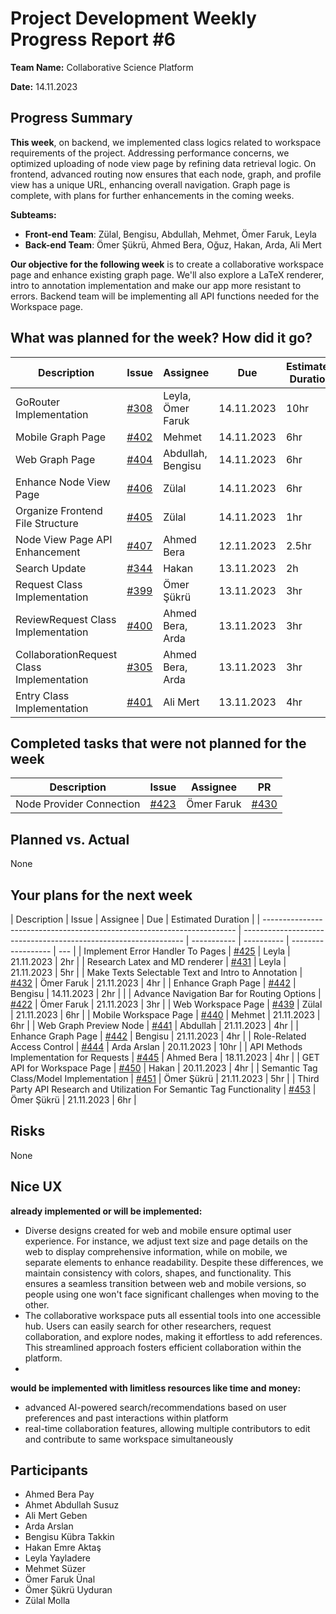 # Project Development Weekly Progress Report #6

**Team Name:** Collaborative Science Platform

**Date:** 14.11.2023

## Progress Summary

**This week**, on backend, we implemented class logics related to workspace requirements of the project. Addressing performance concerns, we optimized uploading of node view page by refining data retrieval logic. On frontend, advanced routing now ensures that each node, graph, and profile view has a unique URL, enhancing overall navigation. Graph page is complete, with plans for further enhancements in the coming weeks.

**Subteams:**

- **Front-end Team**: Zülal, Bengisu, Abdullah, Mehmet, Ömer Faruk, Leyla
- **Back-end Team**: Ömer Şükrü, Ahmed Bera, Oğuz, Hakan, Arda, Ali Mert

**Our objective for the following week** is to create a collaborative workspace page and enhance existing graph page. We'll also explore a LaTeX renderer, intro to annotation implementation and make our app more resistant to errors. Backend team will be implementing all API functions needed for the Workspace page.

## What was planned for the week? How did it go?

| Description                               | Issue                                                           | Assignee          | Due        | Estimated Duration | Actual Duration | PR                                                                                                                           |
| ----------------------------------------- | --------------------------------------------------------------- | ----------------- | ---------- | ------------------ | --------------- | ---------------------------------------------------------------------------------------------------------------------------- |
| GoRouter Implementation                   | [#308](https://github.com/bounswe/bounswe2023group9/issues/308) | Leyla, Ömer Faruk | 14.11.2023 | 10hr               | 8hr             | [#421](https://github.com/bounswe/bounswe2023group9/pull/421), [#434](https://github.com/bounswe/bounswe2023group9/pull/434) |
| Mobile Graph Page                         | [#402](https://github.com/bounswe/bounswe2023group9/issues/402) | Mehmet            | 14.11.2023 | 6hr                | 6hr             | [#414](https://github.com/bounswe/bounswe2023group9/pull/414)                                                                |
| Web Graph Page                            | [#404](https://github.com/bounswe/bounswe2023group9/issues/404) | Abdullah, Bengisu | 14.11.2023 | 6hr                | 6hr             | [#433](https://github.com/bounswe/bounswe2023group9/pull/433)                                                                |
| Enhance Node View Page                    | [#406](https://github.com/bounswe/bounswe2023group9/issues/406) | Zülal             | 14.11.2023 | 6hr                | 3hr             | [#419](https://github.com/bounswe/bounswe2023group9/pull/419), [#437](https://github.com/bounswe/bounswe2023group9/pull/437) |
| Organize Frontend File Structure          | [#405](https://github.com/bounswe/bounswe2023group9/issues/405) | Zülal             | 14.11.2023 | 1hr                | 1hr             | [#415](https://github.com/bounswe/bounswe2023group9/pull/415), [#418](https://github.com/bounswe/bounswe2023group9/pull/418) |
| Node View Page API Enhancement            | [#407](https://github.com/bounswe/bounswe2023group9/issues/407) | Ahmed Bera        | 12.11.2023 | 2.5hr              | 3hr             | [#410](https://github.com/bounswe/bounswe2023group9/pull/410)                                                                |
| Search Update                             | [#344](https://github.com/bounswe/bounswe2023group9/issues/344) | Hakan             | 13.11.2023 | 2h                 |
| Request Class Implementation              | [#399](https://github.com/bounswe/bounswe2023group9/issues/399) | Ömer Şükrü        | 13.11.2023 | 3hr                | 3hr             | [#426](https://github.com/bounswe/bounswe2023group9/pull/426)                                                                |
| ReviewRequest Class Implementation        | [#400](https://github.com/bounswe/bounswe2023group9/issues/400) | Ahmed Bera, Arda  | 13.11.2023 | 3hr                | 3hr             | [#427](https://github.com/bounswe/bounswe2023group9/pull/427)                                                                |
| CollaborationRequest Class Implementation | [#305](https://github.com/bounswe/bounswe2023group9/issues/305) | Ahmed Bera, Arda  | 13.11.2023 | 3hr                | 3hr             | [#427](https://github.com/bounswe/bounswe2023group9/pull/427)                                                                |
| Entry Class Implementation                | [#401](https://github.com/bounswe/bounswe2023group9/issues/401) | Ali Mert          | 13.11.2023 | 4hr                |                 |                                                                                                                              |

## Completed tasks that were not planned for the week

| Description              | Issue                                                           | Assignee   | PR                                                            |
| ------------------------ | --------------------------------------------------------------- | ---------- | ------------------------------------------------------------- |
| Node Provider Connection | [#423](https://github.com/bounswe/bounswe2023group9/issues/423) | Ömer Faruk | [#430](https://github.com/bounswe/bounswe2023group9/pull/430) |

## Planned vs. Actual

None

## Your plans for the next week

| Description                                                             | Issue                                                           | Assignee    | Due        | Estimated Duration |
| ----------------------------------------------------------------------- | --------------------------------------------------------------- | ----------- | ---------- | ------------------ | --- |
| Implement Error Handler To Pages                                        | [#425](https://github.com/bounswe/bounswe2023group9/issues/425) | Leyla       | 21.11.2023 | 2hr                |
| Research Latex and MD renderer                                          | [#431](https://github.com/bounswe/bounswe2023group9/issues/431) | Leyla       | 21.11.2023 | 5hr                |
| Make Texts Selectable Text and Intro to Annotation                      | [#432](https://github.com/bounswe/bounswe2023group9/issues/432) | Ömer Faruk  | 21.11.2023 | 4hr                |
| Enhance Graph Page                                                      | [#442](https://github.com/bounswe/bounswe2023group9/issues/442) | Bengisu     | 14.11.2023 | 2hr                |     |
| Advance Navigation Bar for Routing Options                              | [#422](https://github.com/bounswe/bounswe2023group9/issues/422) | Ömer Faruk  | 21.11.2023 | 3hr                |
| Web Workspace Page                                                      | [#439](https://github.com/bounswe/bounswe2023group9/issues/439) | Zülal       | 21.11.2023 | 6hr                |
| Mobile Workspace Page                                                   | [#440](https://github.com/bounswe/bounswe2023group9/issues/440) | Mehmet      | 21.11.2023 | 6hr                |
| Web Graph Preview Node                                                  | [#441](https://github.com/bounswe/bounswe2023group9/issues/441) | Abdullah    | 21.11.2023 | 4hr                |
| Enhance Graph Page                                                      | [#442](https://github.com/bounswe/bounswe2023group9/issues/442) | Bengisu     | 21.11.2023 | 4hr                |
| Role-Related Access Control                                             | [#444](https://github.com/bounswe/bounswe2023group9/issues/444) | Arda Arslan | 20.11.2023 | 10hr               |
| API Methods Implementation for Requests                                 | [#445](https://github.com/bounswe/bounswe2023group9/issues/445) | Ahmed Bera  | 18.11.2023 | 4hr                |
| GET API for Workspace Page                                              | [#450](https://github.com/bounswe/bounswe2023group9/issues/450) | Hakan       | 20.11.2023 | 4hr                |
| Semantic Tag Class/Model Implementation                                 | [#451](https://github.com/bounswe/bounswe2023group9/issues/451) | Ömer Şükrü  | 21.11.2023 | 5hr                |
| Third Party API Research and Utilization For Semantic Tag Functionality | [#453](https://github.com/bounswe/bounswe2023group9/issues/453) | Ömer Şükrü  | 21.11.2023 | 6hr                |

## Risks

None

## Nice UX

**already implemented or will be implemented:**

- Diverse designs created for web and mobile ensure optimal user experience. For instance, we adjust text size and page details on the web to display comprehensive information, while on mobile, we separate elements to enhance readability. Despite these differences, we maintain consistency with colors, shapes, and functionality. This ensures a seamless transition between web and mobile versions, so people using one won't face significant challenges when moving to the other.
- The collaborative workspace puts all essential tools into one accessible hub. Users can easily search for other researchers, request collaboration, and explore nodes, making it effortless to add references. This streamlined approach fosters efficient collaboration within the platform.
-

**would be implemented with limitless resources like time and money:**

- advanced AI-powered search/recommendations based on user preferences and past interactions within platform
- real-time collaboration features, allowing multiple contributors to edit and contribute to same workspace simultaneously

## Participants

- Ahmed Bera Pay
- Ahmet Abdullah Susuz
- Ali Mert Geben
- Arda Arslan
- Bengisu Kübra Takkin
- Hakan Emre Aktaş
- Leyla Yayladere
- Mehmet Süzer
- Ömer Faruk Ünal
- Ömer Şükrü Uyduran
- Zülal Molla
